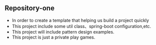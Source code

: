 ## Repository-one
- In order to create a template that helping us build a project quickly
- This project include some util class、spring-boot configuration,etc.
- This project will include pattern design examples.
- This project is just a private play games.

